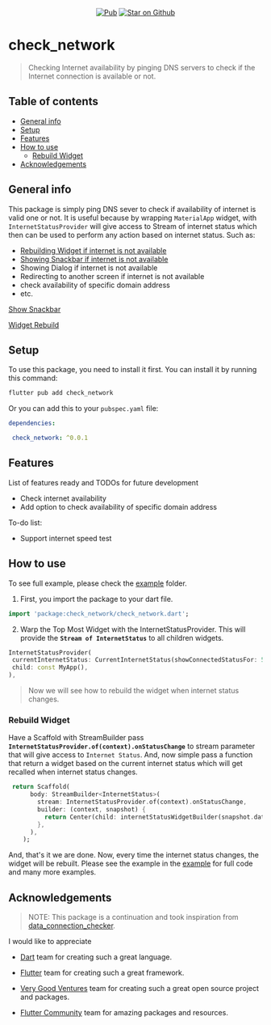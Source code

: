 <p align="center">
<a href="https://pub.dev/packages/check_network"><img src="https://img.shields.io/pub/v/check_network.svg" alt="Pub"></a>
<a href="https://github.com/Vedsaga/check_network"><img src="https://img.shields.io/github/stars/Vedsaga/check_network.svg?style=flat&logo=github&colorB=deeppink&label=stars" alt="Star on Github"></a>
</p>

# check_network

> Checking Internet availability by pinging DNS servers to check if the Internet connection is available or not.

## Table of contents

- [General info](#general-info)
- [Setup](#setup)
- [Features](#features)
- [How to use](#how-to-use)
    - [Rebuild Widget](#rebuild-widget)
- [Acknowledgements](#acknowledgements)
  

## General info

This package is simply ping DNS sever to check if availability of internet is valid one or not. It is useful because by wrapping `MaterialApp` widget, with `InternetStatusProvider` will give access to Stream of internet status which then can be used to perform any action based on internet status.
  Such as:
  - [Rebuilding Widget if internet is not available](https://github.com/Vedsaga/check_network/tree/master/example/lib/widget_rebuild.dart)
  - [Showing Snackbar if internet is not available](https://github.com/Vedsaga/check_network/tree/master/example/lib/show_snackbar.dart)
  - Showing Dialog if internet is not available
  - Redirecting to another screen if internet is not available
  - check availability of specific domain address
  - etc.
  
  

[Show Snackbar](https://user-images.githubusercontent.com/59083528/187082881-6a1649d8-094d-4f57-a425-fd6786761605.mp4)

[Widget Rebuild](https://user-images.githubusercontent.com/59083528/187082885-66129bc9-6c07-47bf-a818-5e528d68122f.mp4)



  
## Setup

To use this package, you need to install it first. You can install it by running this command:

```bash
flutter pub add check_network
```

Or you can add this to your `pubspec.yaml` file:

```yaml
dependencies:

 check_network: ^0.0.1
```

## Features

List of features ready and TODOs for future development

- Check internet availability
- Add option to check availability of specific domain address


To-do list:

- Support internet speed test
  

## How to use

To see full example, please check the [example](https://github.com/Vedsaga/check_network/tree/master/example/lib) folder.

1. First, you import the package to your dart file.

```dart
import 'package:check_network/check_network.dart';
```

2. Warp the Top Most Widget with the InternetStatusProvider. This will provide the **`Stream of InternetStatus`** to all children widgets.
```dart
InternetStatusProvider(
 currentInternetStatus: CurrentInternetStatus(showConnectedStatusFor: 5),
 child: const MyApp(),
),
```

> Now we will see how to rebuild the widget when internet status changes.

### Rebuild Widget

Have a Scaffold with StreamBuilder pass
**`InternetStatusProvider.of(context).onStatusChange`** to stream parameter that will give access to `Internet Status`. 
And, now simple pass a function that return a widget based on the current internet status which will get recalled when internet status changes.


```dart
 return Scaffold(
      body: StreamBuilder<InternetStatus>(
        stream: InternetStatusProvider.of(context).onStatusChange,
        builder: (context, snapshot) {
          return Center(child: internetStatusWidgetBuilder(snapshot.data));
        },
      ),
    );
```

And, that's it we are done. Now, every time the internet status changes, the widget will be rebuilt.
Please see the example in the [example](https://github.com/Vedsaga/check_network/tree/master/example/lib) for full code and many more examples.


## Acknowledgements

> NOTE: This package is a continuation and took inspiration from [data_connection_checker](https://github.com/komapeb/data_connection_checker).

I would like to appreciate

 - [Dart](https://dart.dev/) team for creating such a great language.

 - [Flutter](https://flutter.dev/) team for creating such a great framework.

 - [Very Good Ventures](https://verygood.ventures/) team for creating such a great open source project and packages.

 - [Flutter Community](https://plus.fluttercommunity.dev/) team for amazing packages and resources.
